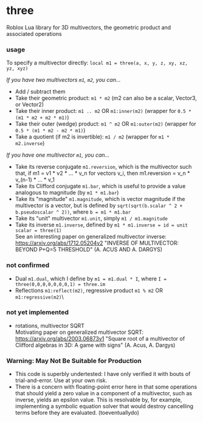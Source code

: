 # three
Roblox Lua library for 3D multivectors, the geometric product and associated operations

### usage
To specify a multivector directly:
`local m1 = three(a, x, y, z, xy, xz, yz, xyz)`

_If you have two multivectors `m1`, `m2`, you can..._
- Add / subtract them
- Take their geometric product: `m1 * m2` (m2 can also be a scalar, Vector3, or Vector2)
- Take their inner product: `m1 .. m2` OR `m1:inner(m2)` (wrapper for `0.5 * (m1 * m2 + m2 * m1)`)
- Take their outer (wedge) product: `m1 ^ m2` OR `m1:outer(m2)` (wrapper for `0.5 * (m1 * m2 - m2 * m1)`)
- Take a quotient (if m2 is invertible): `m1 / m2` (wrapper for `m1 * m2.inverse`)

_If you have one multivector `m1`, you can..._
- Take its reverse conjugate `m1.reversion`, which is the multivector such that, if m1 = v1 * v2 * ... * v_n for vectors v_i, then m1.reversion = v_n * v_(n-1) * ... * v_1
- Take its Clifford conjugate `m1.bar`, which is useful to provide a value analogous to magnitude (by `m1 * m1.bar`)
- Take its "magnitude" `m1.magnitude`, which is vector magnitude if the multivector is a vector, but is defined by `sqrt(sqrt(b.scalar ^ 2 + b.pseudoscalar ^ 2))`, where `b = m1 * m1.bar`
- Take its "unit" multivector `m1.unit`, simply `m1 / m1.magnitude`
- Take its inverse `m1.inverse`, defined by `m1 * m1.inverse = id = unit scalar = three(1)`\
See an interesting paper on generalized multivector inverse: https://arxiv.org/abs/1712.05204v2 "INVERSE OF MULTIVECTOR: BEYOND P+Q=5 THRESHOLD" (A. ACUS AND A. DARGYS)

### not confirmed
- Dual `m1.dual`, which I define by `m1 = m1.dual * I`, where `I = three(0,0,0,0,0,0,0,1) = three.im`
- Reflections `m1:reflect(m2)`, regressive product `m1 % m2` OR `m1:regressive(m2)`\

### not yet implemented
- rotations, multivector SQRT\
Motivating paper on generalized multivector SQRT: https://arxiv.org/abs/2003.06873v1 "Square root of a multivector of Clifford algebras in 3D: A game with signs" (A. Acus, A. Dargys)

### Warning: May Not Be Suitable for Production
- This code is superbly undertested: I have only verified it with bouts of trial-and-error. Use at your own risk.
- There is a concern with floating-point error here in that some operations that should yield a zero value in a component of a multivector, such as inverse, yields an epsilon value. This is resolvable by, for example, implementing a symbolic equation solver that would destroy cancelling terms before they are evaluated. (toeventuallydo)

